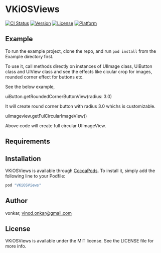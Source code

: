 # VKiOSViews

[![CI Status](http://img.shields.io/travis/vonkar/VKiOSViews.svg?style=flat)](https://travis-ci.org/vonkar/VKiOSViews)
[![Version](https://img.shields.io/cocoapods/v/VKiOSViews.svg?style=flat)](http://cocoapods.org/pods/VKiOSViews)
[![License](https://img.shields.io/cocoapods/l/VKiOSViews.svg?style=flat)](http://cocoapods.org/pods/VKiOSViews)
[![Platform](https://img.shields.io/cocoapods/p/VKiOSViews.svg?style=flat)](http://cocoapods.org/pods/VKiOSViews)

## Example

To run the example project, clone the repo, and run `pod install` from the Example directory first.

To use it, call methods directly on instances of UIImage class, UIButton class and UIView class and see 
the effects like cicular crop for images, rounded corner effect for buttons etc.

See the below example,

uiButton.getRoundedCornerButtonView(radius: 3.0)

It will create round corner button with radius 3.0 whichs is customizable.

uiimageview.getFulCircularImageView()

Above code will create full circular UIImageView.


## Requirements

## Installation

VKiOSViews is available through [CocoaPods](http://cocoapods.org). To install
it, simply add the following line to your Podfile:

```ruby
pod "VKiOSViews"
```

## Author

vonkar, vinod.onkar@gmail.com

## License

VKiOSViews is available under the MIT license. See the LICENSE file for more info.
